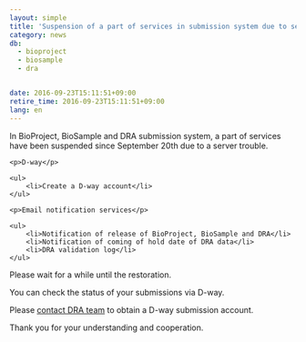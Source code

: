 ```yaml
---
layout: simple
title: 'Suspension of a part of services in submission system due to server trouble'
category: news
db:
  - bioproject
  - biosample
  - dra


date: 2016-09-23T15:11:51+09:00
retire_time: 2016-09-23T15:11:51+09:00
lang: en
---
```


<p>In BioProject, BioSample and DRA submission system, a part of services have been suspended since September 20th due to a server trouble.</p>
<div class="sub_index">

    <p>D-way</p>

    <ul>
        <li>Create a D-way account</li>
    </ul>

    <p>Email notification services</p>

    <ul>
        <li>Notification of release of BioProject, BioSample and DRA</li>
        <li>Notification of coming of hold date of DRA data</li>
        <li>DRA validation log</li>
    </ul>
</div>

<p>Please wait for a while until the restoration.</p>

<p>You can check the status of your submissions via D-way.</p>

<p class="attention">Please <a href="/contact-e.html?db=dra">contact DRA team</a> to obtain a D-way submission account.</p>

<p>Thank you for your understanding and cooperation.</p>
